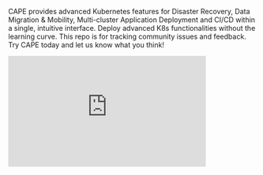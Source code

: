 CAPE provides advanced Kubernetes features for Disaster Recovery, Data Migration & Mobility, Multi-cluster Application Deployment and CI/CD within a single, intuitive interface. Deploy advanced K8s functionalities without the learning curve. This repo is for tracking community issues and feedback. Try CAPE today and let us know what you think!

<iframe width="400" height="225" src="https://www.youtube.com/embed/lRTtMcx6rSM" frameborder="0" allow="accelerometer; autoplay; encrypted-media; gyroscope; picture-in-picture" allowfullscreen></iframe>
